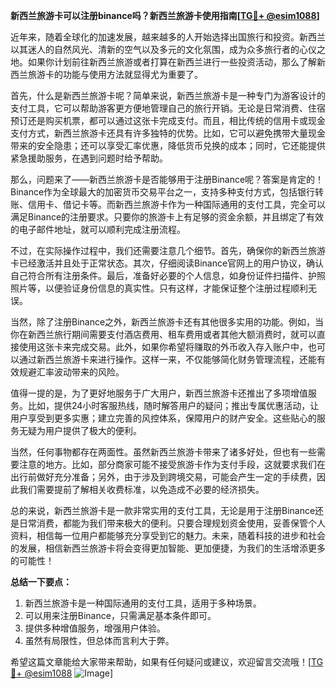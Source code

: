 **新西兰旅游卡可以注册binance吗？新西兰旅游卡使用指南[[TG💪+ @esim1088](https://t.me/s/esim1088)]**

近年来，随着全球化的加速发展，越来越多的人开始选择出国旅行和投资。新西兰以其迷人的自然风光、清新的空气以及多元的文化氛围，成为众多旅行者的心仪之地。如果你计划前往新西兰旅游或者打算在新西兰进行一些投资活动，那么了解新西兰旅游卡的功能与使用方法就显得尤为重要了。

首先，什么是新西兰旅游卡呢？简单来说，新西兰旅游卡是一种专门为游客设计的支付工具，它可以帮助游客更方便地管理自己的旅行开销。无论是日常消费、住宿预订还是购买机票，都可以通过这张卡完成支付。而且，相比传统的信用卡或现金支付方式，新西兰旅游卡还具有许多独特的优势。比如，它可以避免携带大量现金带来的安全隐患；还可以享受汇率优惠，降低货币兑换的成本；同时，它还能提供紧急援助服务，在遇到问题时给予帮助。

那么，问题来了——新西兰旅游卡是否能够用于注册Binance呢？答案是肯定的！Binance作为全球最大的加密货币交易平台之一，支持多种支付方式，包括银行转账、信用卡、借记卡等。而新西兰旅游卡作为一种国际通用的支付工具，完全可以满足Binance的注册要求。只要你的旅游卡上有足够的资金余额，并且绑定了有效的电子邮件地址，就可以顺利完成注册流程。

不过，在实际操作过程中，我们还需要注意几个细节。首先，确保你的新西兰旅游卡已经激活并且处于正常状态。其次，仔细阅读Binance官网上的用户协议，确认自己符合所有注册条件。最后，准备好必要的个人信息，如身份证件扫描件、护照照片等，以便验证身份信息的真实性。只有这样，才能保证整个注册过程顺利无误。

当然，除了注册Binance之外，新西兰旅游卡还有其他很多实用的功能。例如，当你在新西兰旅行期间需要支付酒店费用、租车费用或者其他大额消费时，就可以直接使用这张卡来完成交易。此外，如果你希望将赚取的外币收入存入账户中，也可以通过新西兰旅游卡来进行操作。这样一来，不仅能够简化财务管理流程，还能有效规避汇率波动带来的风险。

值得一提的是，为了更好地服务于广大用户，新西兰旅游卡还推出了多项增值服务。比如，提供24小时客服热线，随时解答用户的疑问；推出专属优惠活动，让用户享受到更多实惠；建立完善的风控体系，保障用户的财产安全。这些贴心的服务无疑为用户提供了极大的便利。

当然，任何事物都存在两面性。虽然新西兰旅游卡带来了诸多好处，但也有一些需要注意的地方。比如，部分商家可能不接受旅游卡作为支付手段，这就要求我们在出行前做好充分准备；另外，由于涉及到跨境交易，可能会产生一定的手续费，因此我们需要提前了解相关收费标准，以免造成不必要的经济损失。

总的来说，新西兰旅游卡是一款非常实用的支付工具，无论是用于注册Binance还是日常消费，都能为我们带来极大的便利。只要合理规划资金使用，妥善保管个人资料，相信每一位用户都能够充分享受到它的魅力。未来，随着科技的进步和社会的发展，相信新西兰旅游卡将会变得更加智能、更加便捷，为我们的生活增添更多的可能性！

**总结一下要点：**
1. 新西兰旅游卡是一种国际通用的支付工具，适用于多种场景。
2. 可以用来注册Binance，只需满足基本条件即可。
3. 提供多种增值服务，增强用户体验。
4. 虽然有局限性，但总体而言利大于弊。

希望这篇文章能给大家带来帮助，如果有任何疑问或建议，欢迎留言交流哦！[[TG💪+ @esim1088](https://t.me/s/esim1088) ![Image](https://i.postimg.cc/4NQfJmqS/Snipaste-2025-05-13-00-14-12.png)]
